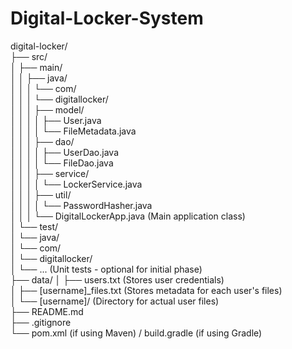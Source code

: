# Digital-Locker-System
digital-locker/ <br>
├── src/     <br>
│   ├── main/  <br>
│   │   ├── java/  <br>
│   │   │   └── com/ <br>
│   │   │       └── digitallocker/ <br>
│   │   │           ├── model/ <br>
│   │   │           │   ├── User.java <br>
│   │   │           │   └── FileMetadata.java <br>
│   │   │           ├── dao/ <br>
│   │   │           │   ├── UserDao.java <br>
│   │   │           │   └── FileDao.java <br>
│   │   │           ├── service/ <br>
│   │   │           │   └── LockerService.java <br>
│   │   │           ├── util/ <br>
│   │   │           │   └── PasswordHasher.java <br>
│   │   │           └── DigitalLockerApp.java (Main application class) <br>
│   └── test/ <br>
│       └── java/ <br>
│           └── com/ <br>
│               └── digitallocker/ <br>
│                   └── ... (Unit tests - optional for initial phase) <br>
├── data/
│   ├── users.txt         (Stores user credentials) <br>
│   ├── [username]_files.txt (Stores metadata for each user's files) <br>
│   └── [username]/       (Directory for actual user files) <br>
├── README.md <br>
├── .gitignore <br>
└── pom.xml (if using Maven) / build.gradle (if using Gradle)    <br>
